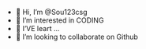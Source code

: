 - 👋 Hi, I’m @Sou123csg
- 👀 I’m interested in CODING
- 🌱 I’VE leart ...
- 💞️ I’m looking to collaborate on Github


<!---
Sou123csg/Sou123csg is a ✨ special ✨ repository because its `README.md` (this file) appears on your GitHub profile.
You can click the Preview link to take a look at your changes.
--->
